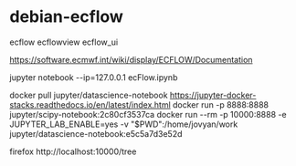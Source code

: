 # debian-ecflow
ecflow ecflowview ecflow_ui

https://software.ecmwf.int/wiki/display/ECFLOW/Documentation

jupyter notebook --ip=127.0.0.1 ecFlow.ipynb

docker pull jupyter/datascience-notebook
https://jupyter-docker-stacks.readthedocs.io/en/latest/index.html
docker run -p 8888:8888 jupyter/scipy-notebook:2c80cf3537ca
docker run --rm -p 10000:8888 -e JUPYTER_LAB_ENABLE=yes -v "$PWD":/home/jovyan/work jupyter/datascience-notebook:e5c5a7d3e52d

firefox http://localhost:10000/tree